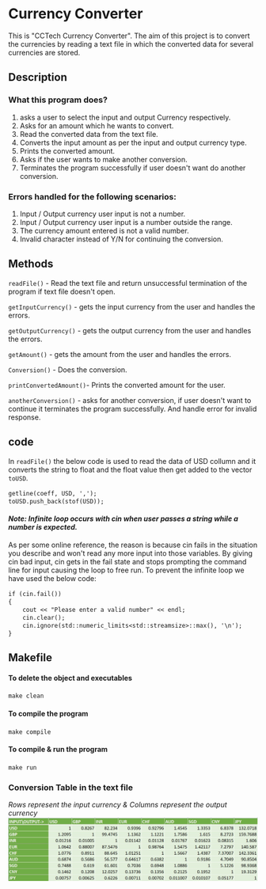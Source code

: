 
# Currency Converter

This is "CCTech Currency Converter". The aim of this project is to convert the currencies by reading a text file in which the converted data for several currencies are stored.


## Description

### What this program does? 
1. asks a user to select the input and output Currency respectively.
2. Asks for an amount which he wants to convert.
3. Read the converted data from the text file.
4. Converts the input amount as per the input and output currency type.
5. Prints the converted amount.
6. Asks if the user wants to make another conversion.
7. Terminates the program successfully if user doesn't want do another conversion.

### Errors handled for the following scenarios:
1. Input / Output currency user input is not a number.
2. Input / Output currency user input is a number outside the range.
3. The currency amount entered is not a valid number.
4. Invalid character instead of Y/N for continuing the conversion.


## Methods
`readFile()` - Read the text file and return unsuccessful termination of the program if text file doesn't open.

`getInputCurrency()` - gets the input currency from the user and handles the errors.

`getOutputCurrency()` - gets the output currency from the user and handles the errors.

`getAmount()` - gets the amount from the user and handles the errors.

`Conversion()` - Does the conversion.

`printConvertedAmount()`- Prints the converted amount for the user.

`anotherConversion()` - asks for another conversion, if user doesn't want to continue it terminates the program successfully. And handle error for invalid response.

## code

In `readFile()` the below code is used to read the data of USD collumn and it converts the string to float and the float value then get added to the vector `toUSD`.
```
getline(coeff, USD, ',');
toUSD.push_back(stof(USD));
```

#### _Note: Infinite loop occurs with cin when user passes a string while a number is expected._

As per some online reference, the reason is because cin fails in the situation you describe and won't read any more input into those variables. By giving cin bad input, cin gets in the fail state and stops prompting the command line for input causing the loop to free run.
To prevent the infinite loop we have used the below code: 

```
if (cin.fail())
{
    cout << "Please enter a valid number" << endl;
    cin.clear();
    cin.ignore(std::numeric_limits<std::streamsize>::max(), '\n');
}
```

## Makefile
#### To delete the object and executables
`make clean`

#### To compile the program
`make compile`

#### To compile & run the program
`make run`

### Conversion Table in the text file
_Rows represent the input currency & Columns represent the output currency_
![This is an image](CurrencyConversionTable.jpeg)



